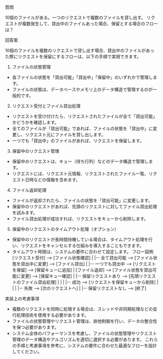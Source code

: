 質問

10個のファイルがある。一つのリクエストで複数のファイルを貸し出す。
リクエストが複数発生して、貸出中のファイルあった場合、保留とする場合のフローは？

回答案

10個のファイルを複数のリクエストで貸し出す場合、貸出中のファイルがあった際にリクエストを保留にするフローは、以下の手順で実現できます。
1. ファイルの状態管理
 * 各ファイルの状態を「貸出可能」「貸出中」「保留中」のいずれかで管理します。
 * ファイルの状態は、データベースやメモリ上のデータ構造で管理するのが一般的です。
2. リクエスト受付とファイル貸出処理
 * リクエストを受け付けたら、リクエストされたファイルが全て「貸出可能」かどうかを確認します。
 * 全てのファイルが「貸出可能」であれば、ファイルの状態を「貸出中」に変更し、リクエスト元にファイルを貸し出します。
 * 一つでも「貸出中」のファイルがあれば、リクエストを保留します。
3. 保留中のリクエスト管理
 * 保留中のリクエストは、キュー（待ち行列）などのデータ構造で管理します。
 * リクエストには、リクエスト元情報、リクエストされたファイル一覧、リクエスト日時などの情報を含めます。
4. ファイル返却処理
 * ファイルが返却されたら、ファイルの状態を「貸出可能」に変更します。
 * 保留中のリクエストがあれば、先頭のリクエストに対してファイル貸出処理を試みます。
 * ファイル貸出処理が成功すれば、リクエストをキューから削除します。
5. 保留中のリクエストのタイムアウト処理（オプション）
 * 保留中のリクエストが長時間待機している場合は、タイムアウト処理を行い、リクエストをキャンセルする仕組みを導入することもできます。
 * タイムアウト時間は、システムの要件に合わせて設定します。
フロー図例
[リクエスト受付] --> [ファイル状態確認]
    |
    |-- 全て貸出可能 --> [ファイル状態を貸出中に変更] --> [ファイル貸出]
    |
    |-- 一つでも貸出中 --> [リクエストを保留] --> [保留キューに追加]
    |
[ファイル返却] --> [ファイル状態を貸出可能に変更] --> [保留キュー確認]
    |
    |-- 保留リクエストあり --> [先頭リクエストのファイル貸出処理]
    |       |
    |       |-- 成功 --> [リクエストを保留キューから削除]
    |       |
    |       |-- 失敗 --> [次のリクエストへ]
    |
    |-- 保留リクエストなし --> [終了]

実装上の考慮事項
 * 複数のリクエストを同時に処理する場合は、スレッドや非同期処理などの並行処理技術を使用する必要があります。
 * ファイルの状態管理やリクエスト管理は、排他制御を行い、データの整合性を保つ必要があります。
 * システム全体のパフォーマンスを考慮し、ファイルの状態管理やリクエスト管理のデータ構造やアルゴリズムを適切に選択する必要があります。
これらの手順と考慮事項を参考に、システムの要件に合わせた最適なフローを設計してください。
